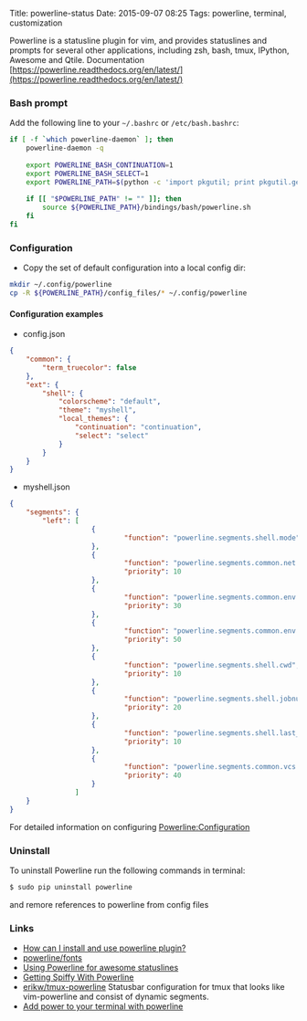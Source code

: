 Title: powerline-status
Date: 2015-09-07 08:25
Tags: powerline, terminal, customization

Powerline is a statusline plugin for vim, and provides statuslines and prompts for several other applications, including zsh, bash, tmux, IPython, Awesome and Qtile. Documentation [https://powerline.readthedocs.org/en/latest/](https://powerline.readthedocs.org/en/latest/)

### Bash prompt

Add the following line to your `~/.bashrc` or `/etc/bash.bashrc`:

```sh
if [ -f `which powerline-daemon` ]; then
	powerline-daemon -q
	
	export POWERLINE_BASH_CONTINUATION=1
	export POWERLINE_BASH_SELECT=1
	export POWERLINE_PATH=$(python -c 'import pkgutil; print pkgutil.get_loader("powerline").filename' 2>/dev/null)
	
	if [[ "$POWERLINE_PATH" != "" ]]; then
		source ${POWERLINE_PATH}/bindings/bash/powerline.sh
	fi
fi
```

### Configuration

- Copy the set of default configuration into a local config dir: 

```sh
mkdir ~/.config/powerline
cp -R ${POWERLINE_PATH}/config_files/* ~/.config/powerline
```

#### Configuration examples

- config.json

```json
{
	"common": {
		"term_truecolor": false
	},
	"ext": {
		"shell": {
			"colorscheme": "default",
			"theme": "myshell",
			"local_themes": {
				"continuation": "continuation",
				"select": "select"
			}
		}
	}
}
```

- myshell.json

```json
{
    "segments": {
        "left": [
                    {
                            "function": "powerline.segments.shell.mode"
                    },
                    {
                            "function": "powerline.segments.common.net.hostname",
                            "priority": 10
                    },
                    {
                            "function": "powerline.segments.common.env.user",
                            "priority": 30
                    },
                    {
                            "function": "powerline.segments.common.env.virtualenv",
                            "priority": 50
                    },
                    {
                            "function": "powerline.segments.shell.cwd",
                            "priority": 10
                    },
                    {
                            "function": "powerline.segments.shell.jobnum",
                            "priority": 20
                    },
                    {
                            "function": "powerline.segments.shell.last_pipe_status",
                            "priority": 10
                    },
                    {
                            "function": "powerline.segments.common.vcs.branch",
                            "priority": 40
                    }
                ]
    }
}
```

For detailed information on configuring [Powerline:Configuration](https://powerline.readthedocs.org/en/latest/configuration.html#)


### Uninstall

To uninstall Powerline run the following commands in terminal:

```sh
$ sudo pip uninstall powerline
```
 and remore references to powerline from config files

### Links

- [How can I install and use powerline plugin?](http://askubuntu.com/questions/283908/how-can-i-install-and-use-powerline-plugin)
- [powerline/fonts](https://github.com/powerline/fonts)
- [Using Powerline for awesome statuslines](http://agperson.com/entry/4081)
- [Getting Spiffy With Powerline](http://computers.tutsplus.com/tutorials/getting-spiffy-with-powerline--cms-20740)
- [erikw/tmux-powerline](https://github.com/erikw/tmux-powerline) Statusbar configuration for tmux that looks like vim-powerline and consist of dynamic segments.
- [Add power to your terminal with powerline](http://fedoramagazine.org/add-power-terminal-powerline/)
